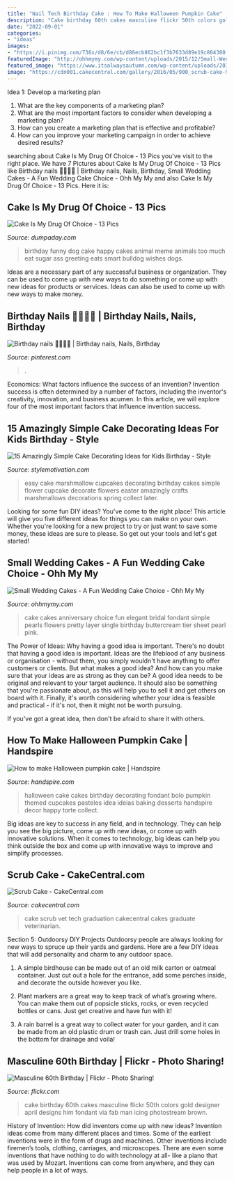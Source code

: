 ```yaml
---
title: "Nail Tech Birthday Cake : How To Make Halloween Pumpkin Cake"
description: "Cake birthday 60th cakes masculine flickr 50th colors gold designer april designs him fondant via fab man icing photostream brown"
date: "2022-09-01"
categories:
- "ideas"
images:
- "https://i.pinimg.com/736x/d8/6e/cb/d86ecb862bc1f3b7633d89e19c804380.jpg"
featuredImage: "http://ohhmymy.com/wp-content/uploads/2015/12/Small-Wedding-Cake.jpg"
featured_image: "https://www.itsalwaysautumn.com/wp-content/uploads/2014/02/pretty-flower-cupcakes-easy-marshmallow.jpg"
image: "https://cdn001.cakecentral.com/gallery/2016/05/900_scrub-cake-944188iRfVN.JPG"
---
```



Idea 1: Develop a marketing plan
1. What are the key components of a marketing plan? 
2. What are the most important factors to consider when developing a marketing plan? 
3. How can you create a marketing plan that is effective and profitable? 
4. How can you improve your marketing campaign in order to achieve desired results?

	

		
searching about Cake Is My Drug Of Choice - 13 Pics you've visit to the right place. We have 7 Pictures about Cake Is My Drug Of Choice - 13 Pics like Birthday nails 🎂💅🏻💖 | Birthday nails, Nails, Birthday, Small Wedding Cakes - A Fun Wedding Cake Choice - Ohh My My and also Cake Is My Drug Of Choice - 13 Pics. Here it is:
		
    
## Cake Is My Drug Of Choice - 13 Pics

<img loading=lazy src="http://www.dumpaday.com/wp-content/uploads/2014/12/funny-cake-5.jpg" onerror="this.onerror=null;this.src='https://tse2.mm.bing.net/th?id=OIP.J6kRs2zdLSynCE-895BdhAHaKP&amp;pid=15.1';" alt="Cake Is My Drug Of Choice - 13 Pics">

_Source: dumpaday.com_

>birthday funny dog cake happy cakes animal meme animals too much eat sugar ass greeting eats smart bulldog wishes dogs. 

	

Ideas are a necessary part of any successful business or organization. They can be used to come up with new ways to do something or come up with new ideas for products or services. Ideas can also be used to come up with new ways to make money.

    
## Birthday Nails 🎂💅🏻💖 | Birthday Nails, Nails, Birthday

<img loading=lazy src="https://i.pinimg.com/736x/d8/6e/cb/d86ecb862bc1f3b7633d89e19c804380.jpg" onerror="this.onerror=null;this.src='https://tse2.mm.bing.net/th?id=OIP._BC99wZmLPShbtJlQChMvgHaHa&amp;pid=15.1';" alt="Birthday nails 🎂💅🏻💖 | Birthday nails, Nails, Birthday">

_Source: pinterest.com_

>. 

	

Economics: What factors influence the success of an invention?
Invention success is often determined by a number of factors, including the inventor's creativity, innovation, and business acumen. In this article, we will explore four of the most important factors that influence invention success.

    
## 15 Amazingly Simple Cake Decorating Ideas For Kids Birthday - Style

<img loading=lazy src="https://www.itsalwaysautumn.com/wp-content/uploads/2014/02/pretty-flower-cupcakes-easy-marshmallow.jpg" onerror="this.onerror=null;this.src='https://tse4.mm.bing.net/th?id=OIP.1WJV7OAiuihDPSSGLKFUBAAAAA&amp;pid=15.1';" alt="15 Amazingly Simple Cake Decorating Ideas for Kids Birthday - Style">

_Source: stylemotivation.com_

>easy cake marshmallow cupcakes decorating birthday cakes simple flower cupcake decorate flowers easter amazingly crafts marshmallows decorations spring collect later. 

	

Looking for some fun DIY ideas? You've come to the right place! This article will give you five different ideas for things you can make on your own. Whether you're looking for a new project to try or just want to save some money, these ideas are sure to please. So get out your tools and let's get started!

    
## Small Wedding Cakes - A Fun Wedding Cake Choice - Ohh My My

<img loading=lazy src="http://ohhmymy.com/wp-content/uploads/2015/12/Small-Wedding-Cake.jpg" onerror="this.onerror=null;this.src='https://tse1.mm.bing.net/th?id=OIP.BxVhs7QsTHJhmfCz-AnWZgHaLH&amp;pid=15.1';" alt="Small Wedding Cakes - A Fun Wedding Cake Choice - Ohh My My">

_Source: ohhmymy.com_

>cake cakes anniversary choice fun elegant bridal fondant simple pearls flowers pretty layer single birthday buttercream tier sheet pearl pink. 

	

The Power of Ideas: Why having a good idea is important.
There's no doubt that having a good idea is important. Ideas are the lifeblood of any business or organisation - without them, you simply wouldn't have anything to offer customers or clients. But what makes a good idea? And how can you make sure that your ideas are as strong as they can be?
A good idea needs to be original and relevant to your target audience. It should also be something that you're passionate about, as this will help you to sell it and get others on board with it. Finally, it's worth considering whether your idea is feasible and practical - if it's not, then it might not be worth pursuing.

If you've got a great idea, then don't be afraid to share it with others.

    
## How To Make Halloween Pumpkin Cake | Handspire

<img loading=lazy src="http://handspire.com/wp-content/uploads/2013/10/halloween-cake-6.jpg" onerror="this.onerror=null;this.src='https://tse3.mm.bing.net/th?id=OIP.9M5csTZtP8rs9P0oa1dvAQHaLH&amp;pid=15.1';" alt="How to make Halloween pumpkin cake | Handspire">

_Source: handspire.com_

>halloween cake cakes birthday decorating fondant bolo pumpkin themed cupcakes pasteles idea ideias baking desserts handspire decor happy torte collect. 

	

Big ideas are key to success in any field, and in technology. They can help you see the big picture, come up with new ideas, or come up with innovative solutions. When it comes to technology, big ideas can help you think outside the box and come up with innovative ways to improve and simplify processes.

    
## Scrub Cake - CakeCentral.com

<img loading=lazy src="https://cdn001.cakecentral.com/gallery/2016/05/900_scrub-cake-944188iRfVN.JPG" onerror="this.onerror=null;this.src='https://tse2.mm.bing.net/th?id=OIP.cQUjASaLYnXrUMdqlnOVVwHaLH&amp;pid=15.1';" alt="Scrub Cake - CakeCentral.com">

_Source: cakecentral.com_

>cake scrub vet tech graduation cakecentral cakes graduate veterinarian. 

	

Section 5: Outdoorsy DIY Projects
Outdoorsy people are always looking for new ways to spruce up their yards and gardens. Here are a few DIY ideas that will add personality and charm to any outdoor space.
1. A simple birdhouse can be made out of an old milk carton or oatmeal container. Just cut out a hole for the entrance, add some perches inside, and decorate the outside however you like.

2. Plant markers are a great way to keep track of what’s growing where. You can make them out of popsicle sticks, rocks, or even recycled bottles or cans. Just get creative and have fun with it!

3. A rain barrel is a great way to collect water for your garden, and it can be made from an old plastic drum or trash can. Just drill some holes in the bottom for drainage and voila!

    
## Masculine 60th Birthday | Flickr - Photo Sharing!

<img loading=lazy src="http://farm5.staticflickr.com/4010/4321268828_dc3cff8ae3_z.jpg" onerror="this.onerror=null;this.src='https://tse2.mm.bing.net/th?id=OIP.7IMSNa6M9a0l3Es_PH7_lAAAAA&amp;pid=15.1';" alt="Masculine 60th Birthday | Flickr - Photo Sharing!">

_Source: flickr.com_

>cake birthday 60th cakes masculine flickr 50th colors gold designer april designs him fondant via fab man icing photostream brown. 

	

History of Invention: How did inventors come up with new ideas?
Invention ideas come from many different places and times. Some of the earliest inventions were in the form of drugs and machines. Other inventions include firemen’s tools, clothing, carriages, and microscopes. There are even some inventions that have nothing to do with technology at all- like a piano that was used by Mozart. Inventions can come from anywhere, and they can help people in a lot of ways.

